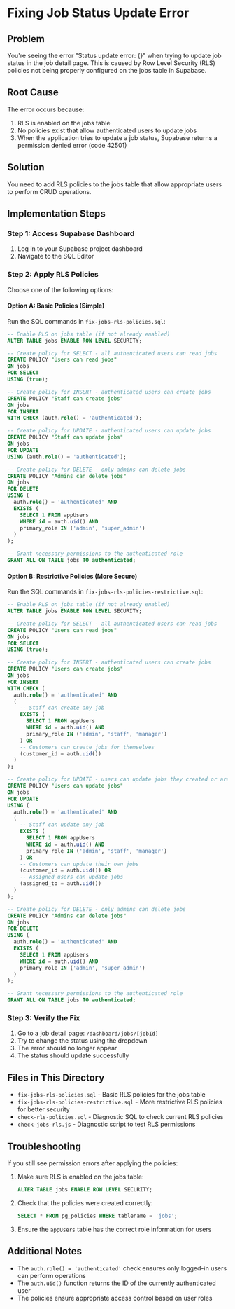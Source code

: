 # Fixing Job Status Update Error

## Problem
You're seeing the error "Status update error: {}" when trying to update job status in the job detail page. This is caused by Row Level Security (RLS) policies not being properly configured on the jobs table in Supabase.

## Root Cause
The error occurs because:
1. RLS is enabled on the jobs table
2. No policies exist that allow authenticated users to update jobs
3. When the application tries to update a job status, Supabase returns a permission denied error (code 42501)

## Solution
You need to add RLS policies to the jobs table that allow appropriate users to perform CRUD operations.

## Implementation Steps

### Step 1: Access Supabase Dashboard
1. Log in to your Supabase project dashboard
2. Navigate to the SQL Editor

### Step 2: Apply RLS Policies
Choose one of the following options:

#### Option A: Basic Policies (Simple)
Run the SQL commands in `fix-jobs-rls-policies.sql`:

```sql
-- Enable RLS on jobs table (if not already enabled)
ALTER TABLE jobs ENABLE ROW LEVEL SECURITY;

-- Create policy for SELECT - all authenticated users can read jobs
CREATE POLICY "Users can read jobs" 
ON jobs 
FOR SELECT 
USING (true);

-- Create policy for INSERT - authenticated users can create jobs
CREATE POLICY "Staff can create jobs" 
ON jobs 
FOR INSERT 
WITH CHECK (auth.role() = 'authenticated');

-- Create policy for UPDATE - authenticated users can update jobs
CREATE POLICY "Staff can update jobs" 
ON jobs 
FOR UPDATE 
USING (auth.role() = 'authenticated');

-- Create policy for DELETE - only admins can delete jobs
CREATE POLICY "Admins can delete jobs" 
ON jobs 
FOR DELETE 
USING (
  auth.role() = 'authenticated' AND 
  EXISTS (
    SELECT 1 FROM appUsers 
    WHERE id = auth.uid() AND 
    primary_role IN ('admin', 'super_admin')
  )
);

-- Grant necessary permissions to the authenticated role
GRANT ALL ON TABLE jobs TO authenticated;
```

#### Option B: Restrictive Policies (More Secure)
Run the SQL commands in `fix-jobs-rls-policies-restrictive.sql`:

```sql
-- Enable RLS on jobs table (if not already enabled)
ALTER TABLE jobs ENABLE ROW LEVEL SECURITY;

-- Create policy for SELECT - all authenticated users can read jobs
CREATE POLICY "Users can read jobs" 
ON jobs 
FOR SELECT 
USING (true);

-- Create policy for INSERT - authenticated users can create jobs
CREATE POLICY "Users can create jobs" 
ON jobs 
FOR INSERT 
WITH CHECK (
  auth.role() = 'authenticated' AND 
  (
    -- Staff can create any job
    EXISTS (
      SELECT 1 FROM appUsers 
      WHERE id = auth.uid() AND 
      primary_role IN ('admin', 'staff', 'manager')
    ) OR
    -- Customers can create jobs for themselves
    (customer_id = auth.uid())
  )
);

-- Create policy for UPDATE - users can update jobs they created or are assigned to
CREATE POLICY "Users can update jobs" 
ON jobs 
FOR UPDATE 
USING (
  auth.role() = 'authenticated' AND 
  (
    -- Staff can update any job
    EXISTS (
      SELECT 1 FROM appUsers 
      WHERE id = auth.uid() AND 
      primary_role IN ('admin', 'staff', 'manager')
    ) OR
    -- Customers can update their own jobs
    (customer_id = auth.uid()) OR
    -- Assigned users can update jobs
    (assigned_to = auth.uid())
  )
);

-- Create policy for DELETE - only admins can delete jobs
CREATE POLICY "Admins can delete jobs" 
ON jobs 
FOR DELETE 
USING (
  auth.role() = 'authenticated' AND 
  EXISTS (
    SELECT 1 FROM appUsers 
    WHERE id = auth.uid() AND 
    primary_role IN ('admin', 'super_admin')
  )
);

-- Grant necessary permissions to the authenticated role
GRANT ALL ON TABLE jobs TO authenticated;
```

### Step 3: Verify the Fix
1. Go to a job detail page: `/dashboard/jobs/[jobId]`
2. Try to change the status using the dropdown
3. The error should no longer appear
4. The status should update successfully

## Files in This Directory
- `fix-jobs-rls-policies.sql` - Basic RLS policies for the jobs table
- `fix-jobs-rls-policies-restrictive.sql` - More restrictive RLS policies for better security
- `check-rls-policies.sql` - Diagnostic SQL to check current RLS policies
- `check-jobs-rls.js` - Diagnostic script to test RLS permissions

## Troubleshooting
If you still see permission errors after applying the policies:

1. Make sure RLS is enabled on the jobs table:
   ```sql
   ALTER TABLE jobs ENABLE ROW LEVEL SECURITY;
   ```

2. Check that the policies were created correctly:
   ```sql
   SELECT * FROM pg_policies WHERE tablename = 'jobs';
   ```

3. Ensure the `appUsers` table has the correct role information for users

## Additional Notes
- The `auth.role() = 'authenticated'` check ensures only logged-in users can perform operations
- The `auth.uid()` function returns the ID of the currently authenticated user
- The policies ensure appropriate access control based on user roles